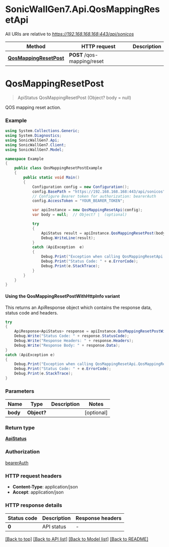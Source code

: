 # SonicWallGen7.Api.QosMappingResetApi

All URIs are relative to *https://192.168.168.168:443/api/sonicos*

| Method | HTTP request | Description |
|--------|--------------|-------------|
| [**QosMappingResetPost**](QosMappingResetApi.md#qosmappingresetpost) | **POST** /qos-mapping/reset |  |

<a id="qosmappingresetpost"></a>
# **QosMappingResetPost**
> ApiStatus QosMappingResetPost (Object? body = null)



QOS mapping reset action.

### Example
```csharp
using System.Collections.Generic;
using System.Diagnostics;
using SonicWallGen7.Api;
using SonicWallGen7.Client;
using SonicWallGen7.Model;

namespace Example
{
    public class QosMappingResetPostExample
    {
        public static void Main()
        {
            Configuration config = new Configuration();
            config.BasePath = "https://192.168.168.168:443/api/sonicos";
            // Configure Bearer token for authorization: bearerAuth
            config.AccessToken = "YOUR_BEARER_TOKEN";

            var apiInstance = new QosMappingResetApi(config);
            var body = null;  // Object? |  (optional) 

            try
            {
                ApiStatus result = apiInstance.QosMappingResetPost(body);
                Debug.WriteLine(result);
            }
            catch (ApiException  e)
            {
                Debug.Print("Exception when calling QosMappingResetApi.QosMappingResetPost: " + e.Message);
                Debug.Print("Status Code: " + e.ErrorCode);
                Debug.Print(e.StackTrace);
            }
        }
    }
}
```

#### Using the QosMappingResetPostWithHttpInfo variant
This returns an ApiResponse object which contains the response data, status code and headers.

```csharp
try
{
    ApiResponse<ApiStatus> response = apiInstance.QosMappingResetPostWithHttpInfo(body);
    Debug.Write("Status Code: " + response.StatusCode);
    Debug.Write("Response Headers: " + response.Headers);
    Debug.Write("Response Body: " + response.Data);
}
catch (ApiException e)
{
    Debug.Print("Exception when calling QosMappingResetApi.QosMappingResetPostWithHttpInfo: " + e.Message);
    Debug.Print("Status Code: " + e.ErrorCode);
    Debug.Print(e.StackTrace);
}
```

### Parameters

| Name | Type | Description | Notes |
|------|------|-------------|-------|
| **body** | **Object?** |  | [optional]  |

### Return type

[**ApiStatus**](ApiStatus.md)

### Authorization

[bearerAuth](../README.md#bearerAuth)

### HTTP request headers

 - **Content-Type**: application/json
 - **Accept**: application/json


### HTTP response details
| Status code | Description | Response headers |
|-------------|-------------|------------------|
| **0** | API status |  -  |

[[Back to top]](#) [[Back to API list]](../README.md#documentation-for-api-endpoints) [[Back to Model list]](../README.md#documentation-for-models) [[Back to README]](../README.md)

